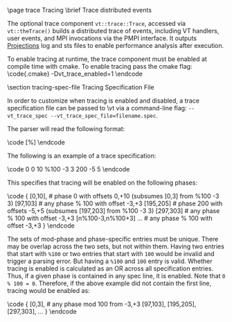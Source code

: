 \page trace Tracing
\brief Trace distributed events

The optional trace component `vt::trace::Trace`, accessed via `vt::theTrace()`
builds a distributed trace of events, including VT handlers, user events, and
MPI invocations via the PMPI interface. It outputs
[Projections](http://charm.cs.uiuc.edu/software) log and sts files to enable
performance analysis after execution.

To enable tracing at runtime, the trace component must be enabled at compile
time with cmake. To enable tracing pass the cmake flag:
\code{.cmake}
-Dvt_trace_enabled=1
\endcode

\section tracing-spec-file Tracing Specification File

In order to customize when tracing is enabled and disabled, a trace
specification file can be passed to \vt via a command-line flag:
`--vt_trace_spec --vt_trace_spec_file=filename.spec`.

The parser will read the  following format:

\code
[%] <phase> <range negative> <range positive>
\endcode

The following is an example of a trace specification:

\code
0 0 10
%100 -3 3
200 -5 5
\endcode

This specifies that tracing will be enabled on the following phases:

\code
{
  [0,10], # phase 0 with offsets 0,+10 (subsumes [0,3] from %100 -3 3)
  [97,103] # any phase % 100 with offset -3,+3
  [195,205] # phase 200 with offsets -5,+5 (subsumes [197,203] from %100 -3 3)
  [297,303] # any phase % 100 with offset -3,+3
  [n%100-3,n%100+3] ... # any phase % 100 with offset -3,+3
}
\endcode

The sets of mod-phase and phase-specific entries must be unique. There may be
overlap across the two sets, but not within them. Having two entries that
start with `%100` or two entries that start with `100` would be invalid and
trigger a parsing error. But having a `%100` and `100` entry is valid.
Whether tracing is enabled is calculated as an OR across all specification
entries. Thus, if a given phase is contained in any spec line, it is
enabled. Note that `0 % 100 = 0`. Therefore, if the above example did not
contain the first line, tracing would be enabled as:

\code
{
  [0,3], # any phase mod 100 from -3,+3
  [97,103],
  [195,205],
  [297,303], ...
}
\endcode
